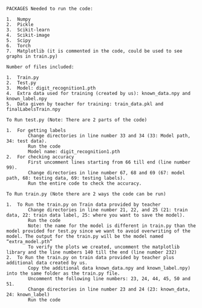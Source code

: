 	PACKAGES Needed to run the code:
	
	1.	Numpy
	2.	Pickle
	3.	Scikit-learn
	4.	Scikit-image
	5.	Scipy
	6.	Torch
	7.	Matplotlib (it is commented in the code, could be used to see graphs in train.py)

	Number of files included:
	
	1.	Train.py
	2.	Test.py
	3.	Model: digit_recognition1.pth
	4.	Extra data used for training (created by us): known_data.npy and known_label.npy
	5.	Data given by teacher for training: train_data.pkl and finalLabelsTrain.npy

	To Run test.py (Note: There are 2 parts of the code)
	
	1.	For getting labels
			Change directories in line number 33 and 34 (33: Model path, 34: test data). 
			Run the code
			Model name: digit_recognition1.pth
	2.	For checking accuracy
			First uncomment lines starting from 66 till end (line number 99).
			Change directories in line number 67, 68 and 69 (67: model path, 68: testing data, 69: testing labels).
			Run the entire code to check the accuracy.

	To Run train.py (Note there are 2 ways the code can be run)
	
	1.	To Run the train.py on Train data provided by teacher
			Change directories in line number 21, 22, and 25 (21: train data, 22: train data label, 25: where you want to save the model).
			Run the code
			Note: the name for the model is different in train.py than the model provided for test.py since we want to avoid overwriting of the model. The output for the train.py will be the model named “extra_model.pth” 
			To verify the plots we created, uncomment the matplotlib library and the line numbers 140 till the end (line number 232)
	2.	To Run the train.py on train data provided by teacher plus additional data created by us.
			Copy the additional data known_data.npy and known_label.npy) into the same folder as the train.py file.
			Uncomment the following line numbers: 23, 24, 44, 45, 50 and 51.
			Change directories in line number 23 and 24 (23: known_data, 24: known_label)
			Run the code
